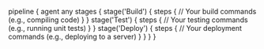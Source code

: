 pipeline {
    agent any
    stages {
        stage('Build') {
            steps {
                // Your build commands (e.g., compiling code)
            }
        }
        stage('Test') {
            steps {
                // Your testing commands (e.g., running unit tests)
            }
        }
        stage('Deploy') {
            steps {
                // Your deployment commands (e.g., deploying to a server)
            }
        }
    }
}
